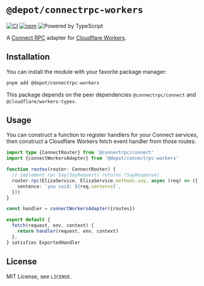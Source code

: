 # `@depot/connectrpc-workers`

[![CI](https://github.com/depot/connectrpc-workers/actions/workflows/ci.yml/badge.svg)](https://github.com/depot/connectrpc-workers/actions/workflows/ci.yml)
[![npm](https://img.shields.io/npm/v/@depot/connectrpc-workers.svg)](https://www.npmjs.com/package/@depot/connectrpc-workers)
![Powered by TypeScript](https://img.shields.io/badge/powered%20by-typescript-blue.svg)

A [Connect RPC](https://connectrpc.com/) adapter for [Cloudflare Workers](https://workers.cloudflare.com/).

## Installation

You can install the module with your favorite package manager:

```bash
pnpm add @depot/connectrpc-workers
```

This package depends on the peer dependencies `@connectrpc/connect` and `@cloudflare/workers-types`.

## Usage

You can construct a function to register handlers for your Connect services, then construct a Cloudflare Workers fetch event handler from those routes:

```typescript
import type {ConnectRouter} from '@connectrpc/connect'
import {connectWorkersAdapter} from '@depot/connectrpc-workers'

function routes(router: ConnectRouter) {
  // implement rpc Say(SayRequest) returns (SayResponse)
  router.rpc(ElizaService, ElizaService.methods.say, async (req) => ({
    sentence: `you said: ${req.sentence}`,
  }))
}

const handler = connectWorkersAdapter({routes})

export default {
  fetch(request, env, context) {
    return handler(request, env, context)
  },
} satisfies ExportedHandler
```

## License

MIT License, see `LICENSE`.
